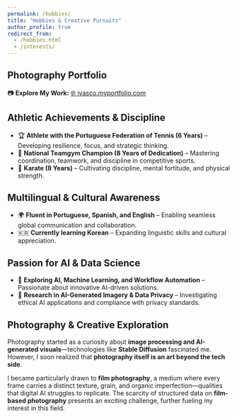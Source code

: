```yaml
---
permalink: /hobbies/
title: "Hobbies & Creative Pursuits"
author_profile: true
redirect_from: 
  - /hobbies.html
  - /interests/
---
```

## **Photography Portfolio**  
📷 **Explore My Work:** [🌐 jvasco.myportfolio.com](https://jvasco.myportfolio.com)  

## **Athletic Achievements & Discipline**  
- 🏆 **Athlete with the Portuguese Federation of Tennis (6 Years)** – Developing resilience, focus, and strategic thinking.  
- 🤸 **National Teamgym Champion (8 Years of Dedication)** – Mastering coordination, teamwork, and discipline in competitive sports.  
- 🥋 **Karate (8 Years)** – Cultivating discipline, mental fortitude, and physical strength.

## **Multilingual & Cultural Awareness**  
- 🌍 **Fluent in Portuguese, Spanish, and English** – Enabling seamless global communication and collaboration.  
- 🇰🇷 **Currently learning Korean** – Expanding linguistic skills and cultural appreciation.  

## **Passion for AI & Data Science**  
- 🤖 **Exploring AI, Machine Learning, and Workflow Automation** – Passionate about innovative AI-driven solutions.  
- 🔬 **Research in AI-Generated Imagery & Data Privacy** – Investigating ethical AI applications and compliance with privacy standards.  

## **Photography & Creative Exploration**  
Photography started as a curiosity about **image processing and AI-generated visuals**—technologies like **Stable Diffusion** fascinated me.  
However, I soon realized that **photography itself is an art beyond the tech side**.  

I became particularly drawn to **film photography**, a medium where every frame carries a distinct texture, grain, and organic imperfection—qualities that digital AI struggles to replicate. The scarcity of structured data on **film-based photography** presents an exciting challenge, further fueling my interest in this field.  
